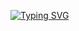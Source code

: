 [![Typing SVG](https://readme-typing-svg.demolab.com?font=Fira+Code&pause=1000&color=F761B2&center=faux&vCenter=faux&repeat=vrai&random=faux&width=435&lines=My+Nans+Moll)](https://git.io/typing-svg)

<!--
**nans-moll/nans-moll** is a ✨ _special_ ✨ repository because its `README.md` (this file) appears on your GitHub profile.

Here are some ideas to get you started:

- 🔭 I’m currently working on ...
- 🌱 I’m currently learning ...
- 👯 I’m looking to collaborate on ...
- 🤔 I’m looking for help with ...
- 💬 Ask me about ...
- 📫 How to reach me: ...
- 😄 Pronouns: ...
- ⚡ Fun fact: ...
-->
